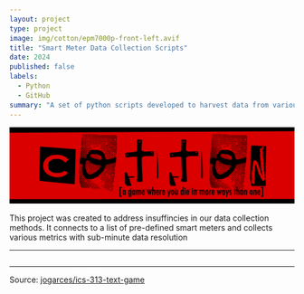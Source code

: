 ```yaml
---
layout: project
type: project
image: img/cotton/epm7000p-front-left.avif
title: "Smart Meter Data Collection Scripts"
date: 2024
published: false
labels:
  - Python
  - GitHub
summary: "A set of python scripts developed to harvest data from various electrical meters."
---
```


<img class="img-fluid" src="../img/cotton/cotton-header.png">

This project was created to address insuffincies in our data collection methods. It connects to a list of pre-defined smart meters and collects various metrics with sub-minute data resolution


<hr>

<pre>
</pre>

<hr>

Source: <a href="https://github.com/Campus-Energy/Python_Meter"><i class="large github icon "></i>jogarces/ics-313-text-game</a>
